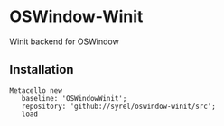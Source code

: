 # OSWindow-Winit
Winit backend for OSWindow

## Installation

```smalltalk
Metacello new
   baseline: 'OSWindowWinit';
   repository: 'github://syrel/oswindow-winit/src';
   load
```
